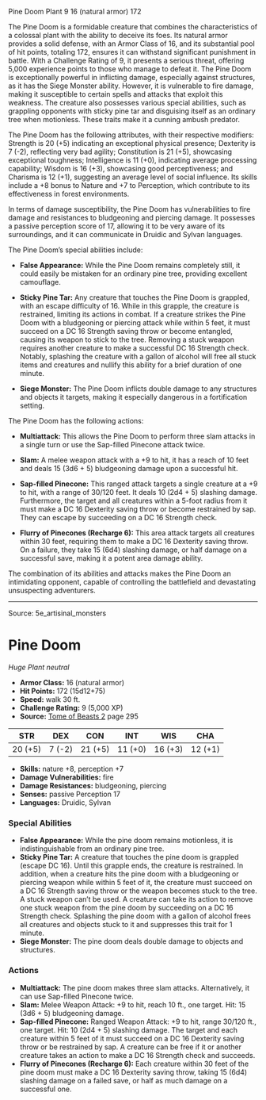 <MonsterName/>Pine Doom</MonsterName>
<CreatureType/>Plant</CreatureType>
<CR/>9</CR>
<AC/>16 (natural armor)</AC>
<HP/>172</HP>
<summary>The Pine Doom is a formidable creature that combines the characteristics of a colossal plant with the ability to deceive its foes. Its natural armor provides a solid defense, with an Armor Class of 16, and its substantial pool of hit points, totaling 172, ensures it can withstand significant punishment in battle. With a Challenge Rating of 9, it presents a serious threat, offering 5,000 experience points to those who manage to defeat it. The Pine Doom is exceptionally powerful in inflicting damage, especially against structures, as it has the Siege Monster ability. However, it is vulnerable to fire damage, making it susceptible to certain spells and attacks that exploit this weakness. The creature also possesses various special abilities, such as grappling opponents with sticky pine tar and disguising itself as an ordinary tree when motionless. These traits make it a cunning ambush predator.</summary>

<detail>

The Pine Doom has the following attributes, with their respective modifiers: Strength is 20 (+5) indicating an exceptional physical presence; Dexterity is 7 (-2), reflecting very bad agility; Constitution is 21 (+5), showcasing exceptional toughness; Intelligence is 11 (+0), indicating average processing capability; Wisdom is 16 (+3), showcasing good perceptiveness; and Charisma is 12 (+1), suggesting an average level of social influence. Its skills include a +8 bonus to Nature and +7 to Perception, which contribute to its effectiveness in forest environments.

In terms of damage susceptibility, the Pine Doom has vulnerabilities to fire damage and resistances to bludgeoning and piercing damage. It possesses a passive perception score of 17, allowing it to be very aware of its surroundings, and it can communicate in Druidic and Sylvan languages.

The Pine Doom’s special abilities include:

- **False Appearance:** While the Pine Doom remains completely still, it could easily be mistaken for an ordinary pine tree, providing excellent camouflage.

- **Sticky Pine Tar:** Any creature that touches the Pine Doom is grappled, with an escape difficulty of 16. While in this grapple, the creature is restrained, limiting its actions in combat. If a creature strikes the Pine Doom with a bludgeoning or piercing attack while within 5 feet, it must succeed on a DC 16 Strength saving throw or become entangled, causing its weapon to stick to the tree. Removing a stuck weapon requires another creature to make a successful DC 16 Strength check. Notably, splashing the creature with a gallon of alcohol will free all stuck items and creatures and nullify this ability for a brief duration of one minute.

- **Siege Monster:** The Pine Doom inflicts double damage to any structures and objects it targets, making it especially dangerous in a fortification setting.

The Pine Doom has the following actions:

- **Multiattack:** This allows the Pine Doom to perform three slam attacks in a single turn or use the Sap-filled Pinecone attack twice.

- **Slam:** A melee weapon attack with a +9 to hit, it has a reach of 10 feet and deals 15 (3d6 + 5) bludgeoning damage upon a successful hit.

- **Sap-filled Pinecone:** This ranged attack targets a single creature at a +9 to hit, with a range of 30/120 feet. It deals 10 (2d4 + 5) slashing damage. Furthermore, the target and all creatures within a 5-foot radius from it must make a DC 16 Dexterity saving throw or become restrained by sap. They can escape by succeeding on a DC 16 Strength check.

- **Flurry of Pinecones (Recharge 6):** This area attack targets all creatures within 30 feet, requiring them to make a DC 16 Dexterity saving throw. On a failure, they take 15 (6d4) slashing damage, or half damage on a successful save, making it a potent area damage ability.

The combination of its abilities and attacks makes the Pine Doom an intimidating opponent, capable of controlling the battlefield and devastating unsuspecting adventurers.</detail>



---

Source: 5e_artisinal_monsters

# Pine Doom

*Huge* *Plant* *neutral*

- **Armor Class:** 16 (natural armor)
- **Hit Points:** 172 (15d12+75)
- **Speed:** walk 30 ft.
- **Challenge Rating:** 9 (5,000 XP)
- **Source:** [Tome of Beasts 2](https://koboldpress.com/kpstore/product/tome-of-beasts-2-for-5th-edition) page 295

| STR | DEX | CON | INT | WIS | CHA |
| --- | --- | --- | --- | --- | --- |
| 20 (+5) | 7 (-2) | 21 (+5) | 11 (+0) | 16 (+3) | 12 (+1) |

- **Skills:** nature +8, perception +7
- **Damage Vulnerabilities:** fire
- **Damage Resistances:** bludgeoning, piercing
- **Senses:** passive Perception 17
- **Languages:** Druidic, Sylvan

### Special Abilities

- **False Appearance:** While the pine doom remains motionless, it is indistinguishable from an ordinary pine tree.
- **Sticky Pine Tar:** A creature that touches the pine doom is grappled (escape DC 16). Until this grapple ends, the creature is restrained. In addition, when a creature hits the pine doom with a bludgeoning or piercing weapon while within 5 feet of it, the creature must succeed on a DC 16 Strength saving throw or the weapon becomes stuck to the tree. A stuck weapon can’t be used. A creature can take its action to remove one stuck weapon from the pine doom by succeeding on a DC 16 Strength check. Splashing the pine doom with a gallon of alcohol frees all creatures and objects stuck to it and suppresses this trait for 1 minute.
- **Siege Monster:** The pine doom deals double damage to objects and structures.

### Actions

- **Multiattack:** The pine doom makes three slam attacks. Alternatively, it can use Sap-filled Pinecone twice.
- **Slam:** Melee Weapon Attack: +9 to hit, reach 10 ft., one target. Hit: 15 (3d6 + 5) bludgeoning damage.
- **Sap-filled Pinecone:** Ranged Weapon Attack: +9 to hit, range 30/120 ft., one target. Hit: 10 (2d4 + 5) slashing damage. The target and each creature within 5 feet of it must succeed on a DC 16 Dexterity saving throw or be restrained by sap. A creature can be free if it or another creature takes an action to make a DC 16 Strength check and succeeds.
- **Flurry of Pinecones (Recharge 6):** Each creature within 30 feet of the pine doom must make a DC 16 Dexterity saving throw, taking 15 (6d4) slashing damage on a failed save, or half as much damage on a successful one.




